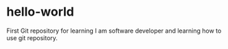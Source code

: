 # hello-world
First Git repository for learning
I am software developer and learning how to use git repository.
